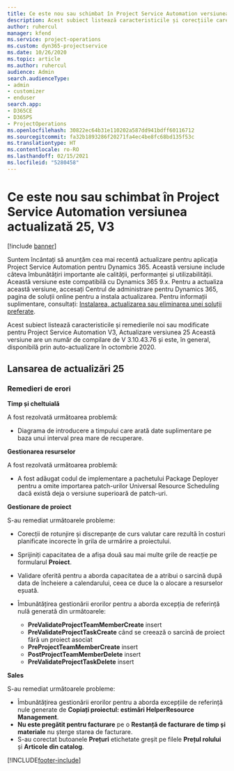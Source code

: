 ```yaml
---
title: Ce este nou sau schimbat în Project Service Automation versiunea actualizată 25, V3
description: Acest subiect listează caracteristicile și corecțiile care sunt disponibile în Project Service Automation V3, versiunea actualizată 25, V3.
author: ruhercul
manager: kfend
ms.service: project-operations
ms.custom: dyn365-projectservice
ms.date: 10/26/2020
ms.topic: article
ms.author: ruhercul
audience: Admin
search.audienceType:
- admin
- customizer
- enduser
search.app:
- D365CE
- D365PS
- ProjectOperations
ms.openlocfilehash: 30822ec64b31e110202a587dd941bdff60116712
ms.sourcegitcommit: fa32b1893286f20271fa4ec4be8fc68bd135f53c
ms.translationtype: HT
ms.contentlocale: ro-RO
ms.lasthandoff: 02/15/2021
ms.locfileid: "5280458"
---
```

# <a name="whats-new-or-changed-in-project-service-automation-update-release-25-v3"></a>Ce este nou sau schimbat în Project Service Automation versiunea actualizată 25, V3

[!include [banner](../includes/psa-now-project-operations.md)]

Suntem încântați să anunțăm cea mai recentă actualizare pentru aplicația Project Service Automation pentru Dynamics 365. Această versiune include câteva îmbunătățiri importante ale calității, performanței și utilizabilității. Această versiune este compatibilă cu Dynamics 365 9.x. Pentru a actualiza această versiune, accesați Centrul de administrare pentru Dynamics 365, pagina de soluții online pentru a instala actualizarea. Pentru informații suplimentare, consultați: [Instalarea, actualizarea sau eliminarea unei soluții preferate](https://docs.microsoft.com/power-platform/admin/install-remove-preferred-solution).

Acest subiect listează caracteristicile și remedierile noi sau modificate pentru Project Service Automation V3, Actualizare versiunea 25 Această versiune are un număr de compilare de V 3.10.43.76 și este, în general, disponibilă prin auto-actualizare în octombrie 2020.

## <a name="update-release-25"></a>Lansarea de actualizări 25

### <a name="bug-fixes"></a>Remedieri de erori

**Timp și cheltuială**

A fost rezolvată următoarea problemă:

- Diagrama de introducere a timpului care arată date suplimentare pe baza unui interval prea mare de recuperare.

**Gestionarea resurselor**

A fost rezolvată următoarea problemă:

- A fost adăugat codul de implementare a pachetului Package Deployer pentru a omite importarea patch-urilor Universal Resource Scheduling dacă există deja o versiune superioară de patch-uri.

**Gestionare de proiect**

S-au remediat următoarele probleme:

- Corecții de rotunjire și discrepanțe de curs valutar care rezultă în costuri planificate incorecte în grila de urmărire a proiectului.
- Sprijiniți capacitatea de a afișa două sau mai multe grile de reacție pe formularul **Proiect**.
- Validare oferită pentru a aborda capacitatea de a atribui o sarcină după data de încheiere a calendarului, ceea ce duce la o alocare a resurselor eșuată.
- Îmbunătățirea gestionării erorilor pentru a aborda excepția de referință nulă generată din următoarele:

    - **PreValidateProjectTeamMemberCreate** insert
    - **PreValidateProjectTaskCreate** când se creează o sarcină de proiect fără un proiect asociat
    - **PreProjectTeamMemberCreate** insert
    - **PostProjectTeamMemberDelete** insert
    - **PreValidateProjectTaskDelete** insert

**Sales**

S-au remediat următoarele probleme:

- Îmbunătățirea gestionării erorilor pentru a aborda excepțiile de referință nule generate de **Copiați proiectul: estimări HelperResource Management**.
- **Nu este pregătit pentru facturare** pe o **Restanță de facturare de timp și materiale** nu șterge starea de facturare.
- S-au corectat butoanele **Prețuri** etichetate greșit pe filele **Prețul rolului** și **Articole din catalog**.


[!INCLUDE[footer-include](../includes/footer-banner.md)]
